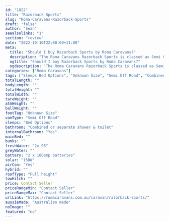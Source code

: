 ```yaml
---
id: "1022"
title: "Razorback Sports"
slug: "Roma-Caravans-Razorback-Sports"
draft: "false"
author: "Sean"
seealsolinks: "1"
section: "review"
date: "2022-10-10T22:00:09+11:00"
meta:
  title: "Should I buy Razorback Sports by Roma Caravans?"
  description: "The Roma Caravans Razorback Sports is classed as Semi Off Road, and sleeps Bed Options people. It is Australian made and comes in at Unknown Size. It generally has Combined or separate shower & toilet."
  ogtitle: "Should I buy Razorback Sports by Roma Caravans?"
  ogdescription: "The Roma Caravans Razorback Sports is classed as Semi Off Road, and sleeps Bed Options people. It is Australian made and comes in at Unknown Size. It generally has Combined or separate shower & toilet."
categories: ["Roma Caravans"]
tags: ["Sleeps Bed Options", "Unknown Size", "Semi Off Road", "Combined or separate shower & toilet", "Full height", "Price Unknown", "Australian made"]
totalLength: ""
bodyLength: ""
totalHeight: ""
totalWidth: ""
tareWeight: ""
atmWeight: ""
ballWeight: ""
footTag: "Unknown Size"
vanType: "Semi Off Road"
sleeps: "Bed Options"
bathroom: "Combined or separate shower & toilet"
internalBathroom: "Yes"
mainBed: ""
bunks: ""
freshWater: "2x 95"
greyWater: ""
battery: "2 x 100amp batteries"
solar: "150W"
airCon: "Yes"
hybrid: ""
roofType: "Full height"
towHitch: ""
price: Contact Seller
priceRangeMin: "Contact Seller"
priceRangeMax: "Contact Seller"
urlLink: "https://romacaravans.com.au/caravan/razorback-sports/"
aussieMade: "Australian made"
noImage: ""
featured: "no"
---
```

